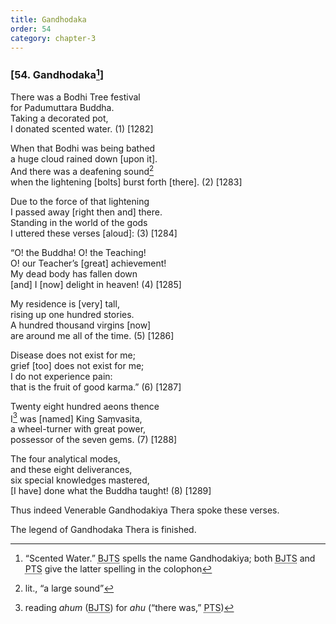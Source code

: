 ```yaml
---
title: Gandhodaka
order: 54
category: chapter-3
---
```


### \[54. Gandhodaka[^1]\]

There was a Bodhi Tree festival  
for Padumuttara Buddha.  
Taking a decorated pot,  
I donated scented water. (1) \[1282\]

When that Bodhi was being bathed  
a huge cloud rained down \[upon it\].  
And there was a deafening sound[^2]  
when the lightening \[bolts\] burst forth \[there\]. (2) \[1283\]

Due to the force of that lightening  
I passed away \[right then and\] there.  
Standing in the world of the gods  
I uttered these verses \[aloud\]: (3) \[1284\]

“O! the Buddha! O! the Teaching!  
O! our Teacher’s \[great\] achievement!  
My dead body has fallen down  
\[and\] I \[now\] delight in heaven! (4) \[1285\]

My residence is \[very\] tall,  
rising up one hundred stories.  
A hundred thousand virgins \[now\]  
are around me all of the time. (5) \[1286\]

Disease does not exist for me;  
grief \[too\] does not exist for me;  
I do not experience pain:  
that is the fruit of good karma.” (6) \[1287\]

Twenty eight hundred aeons thence  
I[^3] was \[named\] King Saṃvasita,  
a wheel-turner with great power,  
possessor of the seven gems. (7) \[1288\]

The four analytical modes,  
and these eight deliverances,  
six special knowledges mastered,  
\[I have\] done what the Buddha taught! (8) \[1289\]

Thus indeed Venerable Gandhodakiya Thera spoke these verses.

The legend of Gandhodaka Thera is finished.

[^1]: “Scented Water.” <abbr title="Buddha Jayanthi Tripitaka Series">BJTS</abbr> spells the name Gandhodakiya; both <abbr title="Buddha Jayanthi Tripitaka Series">BJTS</abbr> and <abbr title="Pali Text Society">PTS</abbr> give the latter spelling in the colophon

[^2]: lit., “a large sound”

[^3]: reading *ahum* (<abbr title="Buddha Jayanthi Tripitaka Series">BJTS</abbr>) for *ahu* (“there was,” <abbr title="Pali Text Society">PTS</abbr>)
